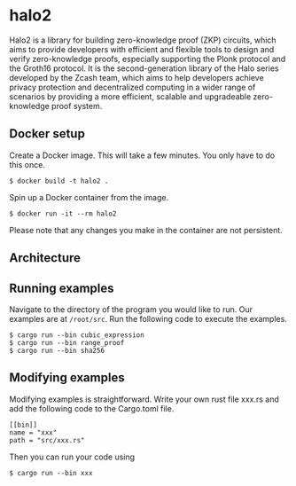 # halo2

Halo2 is a library for building zero-knowledge proof (ZKP) circuits, which aims to provide developers with efficient and flexible tools to design and verify zero-knowledge proofs, especially supporting the Plonk protocol and the Groth16 protocol. It is the second-generation library of the Halo series developed by the Zcash team, which aims to help developers achieve privacy protection and decentralized computing in a wider range of scenarios by providing a more efficient, scalable and upgradeable zero-knowledge proof system.

## Docker setup

Create a Docker image. This will take a few minutes. You only have to do 
this once.
```
$ docker build -t halo2 .
```

Spin up a Docker container from the image.
```
$ docker run -it --rm halo2
```

Please note that any changes you make in the container are not persistent. 

## Architecture

## Running examples

Navigate to the directory of the program you would like to run.
Our examples are at `/root/src`.
Run the following code to execute the examples.
```
$ cargo run --bin cubic_expression
$ cargo run --bin range_proof
$ cargo run --bin sha256
```

## Modifying examples
Modifying examples is straightforward. Write your own rust file xxx.rs and add the following code to the Cargo.toml file.
```
[[bin]]
name = "xxx"
path = "src/xxx.rs"
```
Then you can run your code using
```
$ cargo run --bin xxx
```


